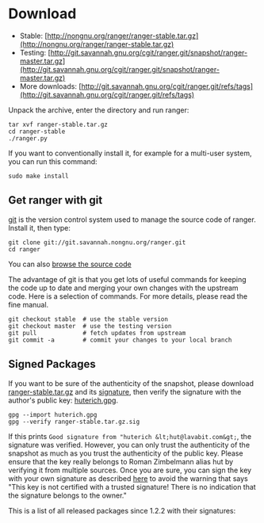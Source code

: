 # Download

* Stable: [http://nongnu.org/ranger/ranger-stable.tar.gz](http://nongnu.org/ranger/ranger-stable.tar.gz)</a></li>
* Testing: [http://git.savannah.gnu.org/cgit/ranger.git/snapshot/ranger-master.tar.gz](http://git.savannah.gnu.org/cgit/ranger.git/snapshot/ranger-master.tar.gz)
* More downloads: [http://git.savannah.gnu.org/cgit/ranger.git/refs/tags](http://git.savannah.gnu.org/cgit/ranger.git/refs/tags)

Unpack the archive, enter the directory and run ranger:

    tar xvf ranger-stable.tar.gz
    cd ranger-stable
    ./ranger.py

If you want to conventionally install it, for example for a multi-user system, you can run this command:

    sudo make install

## Get ranger with git

[git](http://git-scm.com) is the version control system used to manage the source code of ranger.  Install it, then type:

    git clone git://git.savannah.nongnu.org/ranger.git
    cd ranger

You can also [browse the source code](http://git.savannah.gnu.org/cgit/ranger.git)

The advantage of git is that you get lots of useful commands for keeping the code up to date and merging your own changes with the upstream code.  Here is a selection of commands.  For more details, please read the fine manual.

    git checkout stable  # use the stable version
    git checkout master  # use the testing version
    git pull             # fetch updates from upstream
    git commit -a        # commit your changes to your local branch

## Signed Packages

If you want to be sure of the authenticity of the snapshot, please download [ranger-stable.tar.gz](ranger-stable.tar.gz) and its [signature](ranger-stable.tar.gz.sig), then verify the signature with the author's public key: [huterich.gpg](huterich.gpg).

    gpg --import huterich.gpg
    gpg --verify ranger-stable.tar.gz.sig

If this prints `Good signature from "huterich &lt;hut@lavabit.com&gt;`, the signature was verified.  However, you can only trust the authenticity of the snapshot as much as you trust the authenticity of the public key. Please ensure that the key really belongs to Roman Zimbelmann alias hut by verifying it from multiple sources.  Once you are sure, you can sign the key with your own signature as described [here](http://www.dewinter.com/gnupg_howto/english/GPGMiniHowto-3.html#ss3.6) to avoid the warning that says "This key is not certified with a trusted signature! There is no indication that the signature belongs to the owner."


This is a list of all released packages since 1.2.2 with their signatures:
